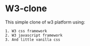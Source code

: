 # W3-clone
  This simple clone of w3 platform using:

    1. W3 css framework
    2. W3 javascript framework
    3. And little vanilla css
